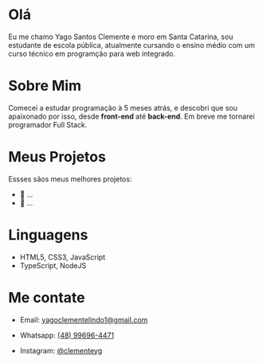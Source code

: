 <h1>Olá</h1> 
<p>Eu me chamo Yago Santos Clemente e moro em Santa Catarina, sou estudante de escola pública, atualmente cursando o ensino médio com um curso técnico em programção para web integrado.</p>

<h1> Sobre Mim </h1>
<p> Comecei a estudar programação à 5 meses atrás, e descobri que sou apaixonado por isso, desde <strong>front-end</strong> até <strong>back-end</strong>. Em breve me tornarei programador Full Stack. </p>

<h1> Meus Projetos </h1>
<p> Essses sãos meus melhores projetos:</p>
<ul>
  <li>
    🎨 ...
  </li>
  <li>
    📃 ...
  </li>
</ul>
<h1>
  Linguagens
</h1>
<p>
  <ul>
    <li>
      HTML5, CSS3, JavaScript
    </li>
    <li>
      TypeScript, NodeJS
    </li>
  </ul>
  <h1>
    Me contate
  </h1>
  <ul>
    <li>
      <p>Email: <a href="mailto:yagoclementelindo1@gmail.com" target="_blank">yagoclementelindo1@gmail.com</a></p>
    </li>
    <li>
      <p>Whatsapp: <a href="https://wa.me/5548996964471" target="_blank">(48) 99696-4471</a></p>
    </li>
    <li>
      Instagram: <a href="https://www.instagram.com/clemente.yg target="_blank">@clementeyg</a>
    </li>
  </ul>
</p>
  


  










